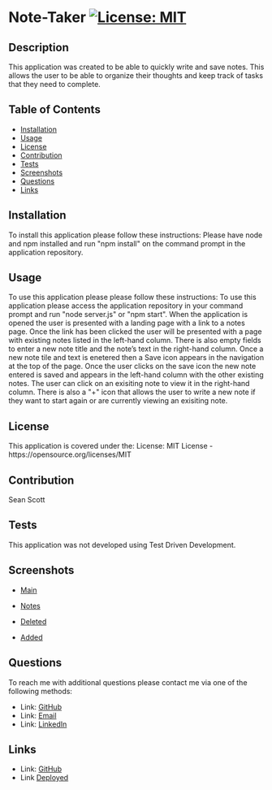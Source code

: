 # Note-Taker [![License: MIT](https://img.shields.io/badge/License-MIT-yellow.svg)](https://opensource.org/licenses/MIT)

## Description 
<p> This application was created to be able to quickly write and save notes. This allows the user to be able to organize their thoughts and keep track of tasks that they need to complete. <p>
    
## Table of Contents 
- [Installation](#Installation)
- [Usage](#Usage)
- [License](#License)
- [Contribution](#Contribution)
- [Tests](#Tests)
- [Screenshots](#Screenshots)
- [Questions](#Questions)
- [Links](#Links)

## Installation 
<p> To install this application please follow these instructions: Please have node and npm installed and run "npm install" on the command prompt in the application repository.<p> 

## Usage 
<p> To use this application please please follow these instructions: To use this application please access the application repository in your command prompt and run "node server.js" or "npm start". When the application is opened the user is presented with a landing page with a link to a notes page. Once the link has been clicked the user will be presented with a page with existing notes listed in the left-hand column. There is also empty fields to enter a new note title and the note’s text in the right-hand column. Once a new note tile and text is enetered then a Save icon appears in the navigation at the top of the page. Once the user clicks on the save icon the new note entered is saved and appears in the left-hand column with the other existing notes. The user can click on an exisiting note to view it in the right-hand column. There is also a "+" icon that allows the user to write a new note if they want to start again or are currently viewing an exisiting note.</p>

## License 
<p> This application is covered under the: License: MIT License - https://opensource.org/licenses/MIT
</p> 

## Contribution 
<p> Sean Scott</p>

## Tests 
<p> This application was not developed using Test Driven Development.</p>

## Screenshots

- [Main](./public/assets/images/note-taker-1.png)

- [Notes](./public/assets/images/note-taker-2.png)

- [Deleted](./public/assets/images/note-taker-3.png)

- [Added](./public/assets/images/note-taker-4.png)

## Questions 
<p> To reach me with additional questions please contact me via one of the following methods: </p>

- Link: [GitHub](https://github.com/seanscott95)
- Link: [Email](mailto:seanms418@gmail.com)
- Link: [LinkedIn](https://www.linkedin.com/in/sean-scott-18ba07225/)

## Links
- Link: [GitHub](https://github.com/seanscott95/Note-Taker)
- Link [Deployed](https://hidden-castle-53598.herokuapp.com/)
